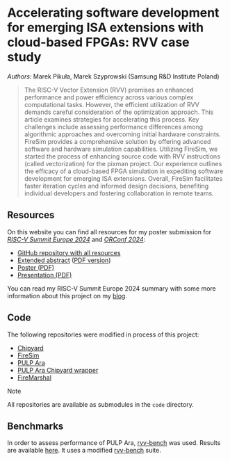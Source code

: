 # Accelerating software development for emerging ISA extensions with cloud-based FPGAs: RVV case study

*Authors:* Marek Pikuła, Marek Szyprowski (Samsung R&D Institute Poland)

> The RISC-V Vector Extension (RVV) promises an enhanced performance and power efficiency across various complex computational tasks. However, the efficient utilization of RVV demands careful consideration of the optimization approach. This article examines strategies for accelerating this process. Key challenges include assessing performance differences among algorithmic approaches and overcoming initial hardware constraints. FireSim provides a comprehensive solution by offering advanced software and hardware simulation capabilities. Utilizing FireSim, we started the process of enhancing source code with RVV instructions (called vectorization) for the pixman project. Our experience outlines the efficacy of a cloud-based FPGA simulation in expediting software development for emerging ISA extensions. Overall, FireSim facilitates faster iteration cycles and informed design decisions, benefiting individual developers and fostering collaboration in remote teams.

## Resources

On this website you can find all resources for my poster submission for [*RISC-V Summit Europe 2024*](https://riscv-europe.org/summit/2024/) and [*ORConf 2024*](https://fossi-foundation.org/orconf/2024):

- [GitHub repository with all resources][here]
- [Extended abstract][abstract] ([PDF version][abstract-pdf])
- [Poster (PDF)][poster-pdf]
- [Presentation (PDF)][presentation]

You can read my RISC-V Summit Europe 2024 summary with some more information about this project on my [blog].

[here]: https://github.com/MarekPikula/RISC-V-Summit-Europe-2024
[abstract]: abstract/index.html
[abstract-pdf]: abstract/abstract.pdf
[poster-pdf]: poster/poster.pdf
[presentation]: presentation/2024-09-14-orconf-presentation.pdf
[blog]: https://serenitycode.dev/post/2024/06/riscv-summit-europe

## Code

The following repositories were modified in process of this project:

- [Chipyard][chipyard-repo]
- [FireSim][firesim-repo]
- [PULP Ara][ara-repo]
- [PULP Ara Chipyard wrapper][ara-wrapper-repo]
- [FireMarshal][firemarshal-repo]

[chipyard-repo]: https://github.com/MarekPikula/chipyard/tree/ara-integration
[firesim-repo]: https://github.com/MarekPikula/firesim/tree/ara-integration
[ara-repo]: https://github.com/MarekPikula/pulp-ara/tree/chipyard-integration
[ara-wrapper-repo]: https://github.com/Samsung/chipyard-ara-wrapper
[firemarshal-repo]: https://github.com/MarekPikula/FireMarshal

> [!NOTE]
> All repositories are available as submodules in the `code` directory.

## Benchmarks

In order to assess performance of PULP Ara, [rvv-bench][rvv-bench-upstream] was used. Results are available [here][rvv-bench-results]. It uses a modified [rvv-bench][rvv-bench-mod] suite.

[rvv-bench-upstream]: https://github.com/camel-cdr/rvv-bench
[rvv-bench-results]: benchmarks/rvv-bench-results/pulp_ara/index.html
[rvv-bench-mod]: https://github.com/MarekPikula/rvv-bench/tree/pulp-ara
